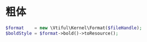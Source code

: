 # 粗体

```php
$format    = new \Vtiful\Kernel\Format($fileHandle);
$boldStyle = $format->bold()->toResource();
```

